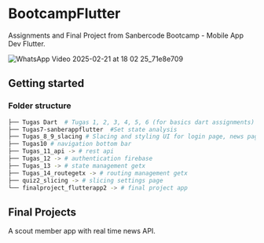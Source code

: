 # BootcampFlutter

Assignments and Final Project from Sanbercode Bootcamp - Mobile App Dev Flutter.

![WhatsApp Video 2025-02-21 at 18 02 25_71e8e709](https://github.com/user-attachments/assets/cde1a714-da12-410b-a090-88cf8ff12956)


## Getting started

### Folder structure

```bash
├── Tugas Dart  # Tugas 1, 2, 3, 4, 5, 6 (for basics dart assignments)
├── Tugas7-sanberappflutter  #Set state analysis
├── Tugas_8_9_slacing # Slacing and styling UI for login page, news page, and detail news page
├── Tugas10 # navigation bottom bar
├── Tugas_11_api -> # rest api
├── Tugas_12 -> # authentication firebase
├── Tugas_13 -> # state management getx
├── Tugas_14_routegetx -> # routing management getx
├── quiz2_slicing -> # slicing settings page
└── finalproject_flutterapp2 -> # final project app

```

## Final Projects

A scout member app with real time news API.
